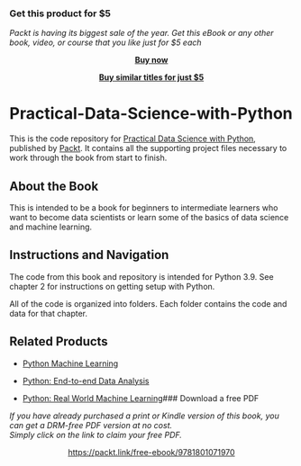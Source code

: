 
### Get this product for $5

<i>Packt is having its biggest sale of the year. Get this eBook or any other book, video, or course that you like just for $5 each</i>


<b><p align='center'>[Buy now](https://packt.link/9781801071970)</p></b>


<b><p align='center'>[Buy similar titles for just $5](https://subscription.packtpub.com/search)</p></b>


# Practical-Data-Science-with-Python
This is the code repository for [Practical Data Science with Python](https://www.packtpub.com/product/practical-data-science-with-python/9781801071970), published by [Packt](https://www.packtpub.com/?utm_source=github). It contains all the supporting project files necessary to work through the book from start to finish.

## About the Book
This is intended to be a book for beginners to intermediate learners who want to become data scientists or learn some of the basics of data science and machine learning.

## Instructions and Navigation
The code from this book and repository is intended for Python 3.9. See chapter 2 for instructions on getting setup with Python.

All of the code is organized into folders. Each folder contains the code and data for that chapter.

## Related Products
* [Python Machine Learning](https://www.packtpub.com/big-data-and-business-intelligence/python-machine-learning?utm_source=github&utm_medium=repository&utm_campaign=9781783555130)

* [Python: End-to-end Data Analysis](https://www.packtpub.com/big-data-and-business-intelligence/python-end-end-data-analysis?utm_source=github&utm_medium=repository&utm_campaign=9781788394697)

* [Python: Real World Machine Learning](https://www.packtpub.com/big-data-and-business-intelligence/python-real-world-machine-learning?utm_source=github&utm_medium=repository&utm_campaign=9781787123212)### Download a free PDF

 <i>If you have already purchased a print or Kindle version of this book, you can get a DRM-free PDF version at no cost.<br>Simply click on the link to claim your free PDF.</i>
<p align="center"> <a href="https://packt.link/free-ebook/9781801071970">https://packt.link/free-ebook/9781801071970 </a> </p>